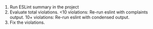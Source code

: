 1. Run ESLint summary in the project 
2. Evaluate total violations.
  <10 violations: Re-run eslint with complaints output.
  10+ violations: Re-run eslint with condensed output.
3. Fix the violations.